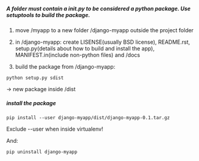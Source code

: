 ##### A folder must contain a __init__.py to be considered a python package. Use setuptools to build the package.

1. move /myapp to a new folder /django-myapp outside the project folder

2. in /django-myapp: create LISENSE(usually BSD license), README.rst, setup.py(details about how to build and install the app), MANIFEST.in(include non-python files) and /docs

3. build the package from /django-myapp:
```
python setup.py sdist
```
-> new package inside /dist

##### install the package
```
pip install --user django-myapp/dist/django-myapp-0.1.tar.gz
```
Exclude --user when inside virtualenv!

And:
```
pip uninstall django-myapp
```
